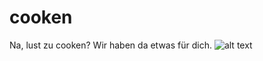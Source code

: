 # cooken
Na, lust zu cooken? Wir haben da etwas für dich.
![alt text](https://cdn.discordapp.com/attachments/761130855052869632/761167946151362570/cooken_logo.png)
